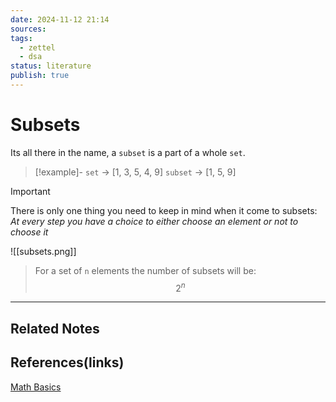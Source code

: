 ```yaml
---
date: 2024-11-12 21:14
sources: 
tags:
  - zettel
  - dsa
status: literature
publish: true
---
```

# Subsets

Its all there in the name, a `subset` is a part of a whole `set`. 

> [!example]-
> `set` -> [1, 3, 5, 4, 9]
> `subset` -> [1, 5, 9]

> [!important]
> There is only one thing you need to keep in mind when it come to subsets: *At every step you have a choice to either choose an element or not to choose it*

![[subsets.png]]

> For a set of `n` elements the number of subsets will be: $$2^n$$

---
## Related Notes

## References(links)
[Math Basics](https://algo.monster/problems/math-basics)